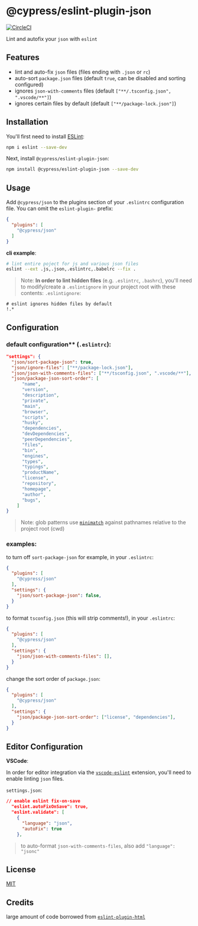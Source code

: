 # @cypress/eslint-plugin-json

[![CircleCI](https://circleci.com/gh/cypress-io/eslint-plugin-json.svg?style=svg)](https://circleci.com/gh/cypress-io/eslint-plugin-json)

Lint and autofix your `json` with `eslint`

## Features

- lint and auto-fix `json` files (files ending with `.json` or `rc`)
- auto-sort `package.json` files (default `true`, can be disabled and sorting configured)
- ignores `json-with-comments` files (default `["**/.tsconfig.json", ".vscode/**"]`)
- ignores certain files by default (default `["**/package-lock.json"]`)

## Installation

You'll first need to install [ESLint](http://eslint.org):

```sh
npm i eslint --save-dev
```

Next, install `@cypress/eslint-plugin-json`:

```sh
npm install @cypress/eslint-plugin-json --save-dev
```

## Usage

Add `@cypress/json` to the plugins section of your `.eslintrc` configuration file. You can omit the `eslint-plugin-` prefix:

```json
{
  "plugins": [
    "@cypress/json"
  ]
}
```

**cli example**:
```sh
# lint entire poject for js and various json files
eslint --ext .js,.json,.eslintrc,.babelrc --fix .
```

> Note: **In order to lint hidden files** (e.g. `.eslintrc`, `.bashrc`), you'll need to modify/create a `.eslintignore` in your project root with these contents:
`.eslintignore`:
```gitignore
# eslint ignores hidden files by default
!.*
```

## Configuration

### default configuration** (`.eslintrc`):
```json
"settings": {
  "json/sort-package-json": true,
  "json/ignore-files": ["**/package-lock.json"],
  "json/json-with-comments-files": ["**/tsconfig.json", ".vscode/**"],
  "json/package-json-sort-order": [
      "name",
      "version",
      "description",
      "private",
      "main",
      "browser",
      "scripts",
      "husky",
      "dependencies",
      "devDependencies",
      "peerDependencies",
      "files",
      "bin",
      "engines",
      "types",
      "typings",
      "productName",
      "license",
      "repository",
      "homepage",
      "author",
      "bugs",
    ]
}
```
> Note: glob patterns use [`minimatch`](https://github.com/isaacs/minimatch/) against pathnames relative to the project root (cwd)

### examples:

to turn off `sort-package-json` for example, in your `.eslintrc`:
```json
{
  "plugins": [
    "@cypress/json"
  ],
  "settings": {
    "json/sort-package-json": false,
  }
}
```

to format `tsconfig.json` (this will strip comments!), in your `.eslintrc`:
```json
{
  "plugins": [
    "@cypress/json"
  ],
  "settings": {
    "json/json-with-comments-files": [],
  }
}
```

change the sort order of `package.json`:
```json
{
  "plugins": [
    "@cypress/json"
  ],
  "settings": {
    "json/package-json-sort-order": ["license", "dependencies"],
  }
}
```

## Editor Configuration

**VSCode**:

In order for editor integration via the [`vscode-eslint`](https://github.com/microsoft/vscode-eslint) extension, you'll need to enable linting `json` files.

`settings.json`:
```json
// enable eslint fix-on-save
  "eslint.autoFixOnSave": true,
  "eslint.validate": [
    {
      "language": "json",
      "autoFix": true
    },
```

> to auto-format `json-with-comments-files`, also add `"language": "jsonc"`

## License
[MIT](/LICENSE.md)

## Credits

large amount of code borrowed from [`eslint-plugin-html`](https://github.com/BenoitZugmeyer/eslint-plugin-html)
